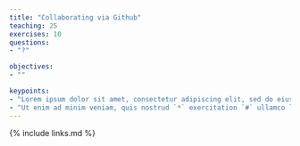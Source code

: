 ```yaml
---
title: "Collaborating via Github"
teaching: 25
exercises: 10
questions:
- "?"

objectives:
- ""

keypoints:
- "Lorem ipsum dolor sit amet, consectetur adipiscing elit, sed do eiusmod tempor `incididunt` ut labore (i.e. et dolore magna aliqua)."
- "Ut enim ad minim veniam, quis nostrud `*` exercitation `#` ullamco laboris nisi ut aliquip ex ea commodo consequat."
---
```




{% include links.md %}
